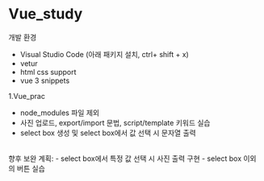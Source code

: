 # Vue_study

개발 환경
- Visual Studio Code
(아래 패키지 설치, ctrl+ shift + x)
- vetur
- html css support
- vue 3 snippets


1.Vue_prac
- node_modules 파일 제외
- 사진 업로드, export/import 문법, script/template 키워드 실습
- select box 생성 및 select box에서 값 선택 시 문자열 출력
<br/>
향후 보완 계획:
- select box에서 특정 값 선택 시 사진 출력 구현
- select box 이외의 버튼 실습
